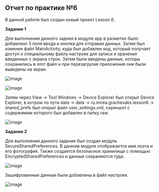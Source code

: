**Отчет по практике №6**
----

В данной работе был создан новый проект Lesson 6.

**Задание 1**

Для выполнения данного задния в модуле app в разметке было добавлено 3 поля ввода и кнопка для отправки данных.
Затем был изменен файл MainActivity, куда был добавлен код, который получает доступ к специальному файлу настроек для записи и хранения 
введенных с экрана строк.
Затем были введены данные, которы сохранились в этот файл и при перезагрузке приложения они были выведены на экран.

![image](https://github.com/user-attachments/assets/c11a2e1a-89a2-4993-b1b4-7c977bd14a1e)

![image](https://github.com/user-attachments/assets/35ed2783-571f-466a-92e1-427eee4375fc)

Затем через View ->  Tool Windows -> Device Explorer был открыт Device Explorer, в котром по пути data -> data -> ru.mirea.grachevaks.lesson6 -> shared_prefs
был открыт файл user_settings.xml, скриншот с содержимим которого был добавлен в папку raw.

![image](https://github.com/user-attachments/assets/a7c2b16a-a444-46bc-b98d-ff13780c42ad)

**Задание 2**

Для выполнения данного задания был создан модуль SecureSharedPreferences. В данном модуле отображается имя поэта и его фотография.
Также создается безопасное хранилище с помощью EncryptedSharedPreferences и данные сохраняются туда.

![image](https://github.com/user-attachments/assets/4fcfead3-0811-465b-a0e3-64ac6671af70)

Зашифрованные данные были добавлены в файл настроек.

![image](https://github.com/user-attachments/assets/7fe12079-a7c4-4fa9-baa1-9cb728623466)

